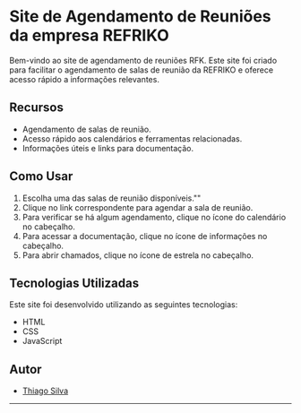 # Site de Agendamento de Reuniões da empresa REFRIKO

Bem-vindo ao site de agendamento de reuniões RFK. Este site foi criado para facilitar o agendamento de salas de reunião da REFRIKO e oferece acesso rápido a informações relevantes.

## Recursos

- Agendamento de salas de reunião.
- Acesso rápido aos calendários e ferramentas relacionadas.
- Informações úteis e links para documentação.

## Como Usar

1. Escolha uma das salas de reunião disponíveis.""
2. Clique no link correspondente para agendar a sala de reunião.
3. Para verificar se há algum agendamento, clique no ícone do calendário no cabeçalho.
4. Para acessar a documentação, clique no ícone de informações no cabeçalho.
5. Para abrir chamados, clique no ícone de estrela no cabeçalho.
   
## Tecnologias Utilizadas

Este site foi desenvolvido utilizando as seguintes tecnologias:

- HTML
- CSS
- JavaScript


## Autor

- [Thiago Silva](https://github.com/ThiagoKalac) 

---

